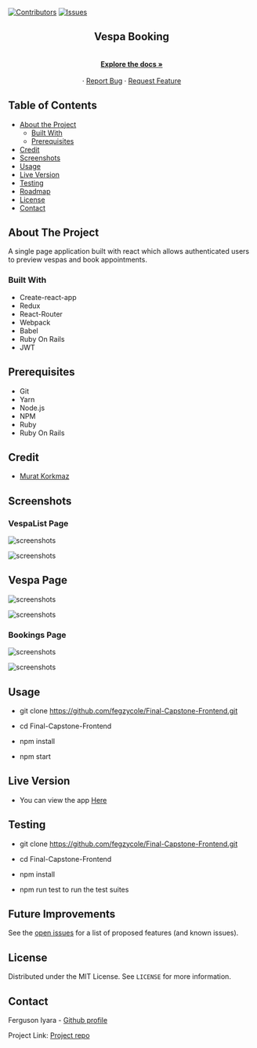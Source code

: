 [![Contributors][contributors-shield]][contributors-url]
[![Issues][issues-shield]][issues-url]
<br />
<p align="center">
 
  <h2 align="center">Vespa Booking</h2>
  <p align="center">
    <br />
    <a href="https://github.com/fegzycole/Final-Capstone-Frontend"><strong>Explore the docs »</strong></a>
    <br />
    <br />
    ·
    <a href="https://github.com/fegzycole/Final-Capstone-Frontend/issues">Report Bug</a>
    ·
    <a href="https://github.com/fegzycole/Final-Capstone-Frontend/issues">Request Feature</a>
  </p>
</p>


<!-- TABLE OF CONTENTS -->
## Table of Contents

* [About the Project](#about-the-project)
  * [Built With](#built-with)
  * [Prerequisites](#prerequisites)
* [Credit](#credit)
* [Screenshots](#screenshots)
* [Usage](#usage)
* [Live Version](#live-version)
* [Testing](#testing)
* [Roadmap](#roadmap)
* [License](#license)
* [Contact](#contact)



<!-- ABOUT THE PROJECT -->
## About The Project

A single page application built with react which allows authenticated users to preview vespas and book appointments.

### Built With

- Create-react-app
- Redux
- React-Router
- Webpack
- Babel
- Ruby On Rails
- JWT

## Prerequisites
 - Git
 - Yarn
 - Node.js
 - NPM
 - Ruby
 - Ruby On Rails


## Credit

- [Murat Korkmaz](https://www.behance.net/muratk)

## Screenshots

### VespaList Page

![screenshots](screenshots/VespaList.PNG)

![screenshots](screenshots/VespaListSmall.PNG)

## Vespa Page

![screenshots](screenshots/Vespa.PNG)

![screenshots](screenshots/VespaSmall.PNG)

### Bookings Page
![screenshots](screenshots/Bookings.PNG)

![screenshots](screenshots/BookingsSmall.PNG)


## Usage

- git clone https://github.com/fegzycole/Final-Capstone-Frontend.git

- cd Final-Capstone-Frontend

- npm install

- npm start


## Live Version

- You can view the app [Here](https://vespa-booking.herokuapp.com/)

## Testing

- git clone https://github.com/fegzycole/Final-Capstone-Frontend.git

- cd Final-Capstone-Frontend

- npm install

- npm run test to run the test suites

<!-- FUTURE IMPROVEMENTS -->
## Future Improvements

See the [open issues](https://github.com/fegzycole/Final-Capstone-Frontend/issues) for a list of proposed features (and known issues).


<!-- LICENSE -->
## License

Distributed under the MIT License. See `LICENSE` for more information.

<!-- CONTACT -->
## Contact
Ferguson Iyara - [Github profile](https://github.com/fegzycole)

Project Link: [Project repo](https://github.com/fegzycole/Final-Capstone-Frontend)

<!-- MARKDOWN LINKS & IMAGES -->
<!-- https://www.markdownguide.org/basic-syntax/#reference-style-links -->
[contributors-shield]: https://img.shields.io/badge/Contributors-1-%2300ff00
[contributors-url]: https://github.com/fegzycole/Final-Capstone-Frontend/graphs/contributors
[issues-shield]: https://img.shields.io/badge/issues-0-%2300ff00
[issues-url]: https://github.com/fegzycole/Final-Capstone-Frontend/issues/